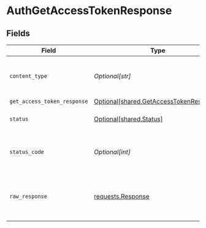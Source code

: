 # AuthGetAccessTokenResponse


## Fields

| Field                                                                                        | Type                                                                                         | Required                                                                                     | Description                                                                                  |
| -------------------------------------------------------------------------------------------- | -------------------------------------------------------------------------------------------- | -------------------------------------------------------------------------------------------- | -------------------------------------------------------------------------------------------- |
| `content_type`                                                                               | *Optional[str]*                                                                              | :heavy_check_mark:                                                                           | HTTP response content type for this operation                                                |
| `get_access_token_response`                                                                  | [Optional[shared.GetAccessTokenResponse]](undefined/models/shared/getaccesstokenresponse.md) | :heavy_minus_sign:                                                                           | OK                                                                                           |
| `status`                                                                                     | [Optional[shared.Status]](undefined/models/shared/status.md)                                 | :heavy_minus_sign:                                                                           | Default error response                                                                       |
| `status_code`                                                                                | *Optional[int]*                                                                              | :heavy_check_mark:                                                                           | HTTP response status code for this operation                                                 |
| `raw_response`                                                                               | [requests.Response](https://requests.readthedocs.io/en/latest/api/#requests.Response)        | :heavy_minus_sign:                                                                           | Raw HTTP response; suitable for custom response parsing                                      |